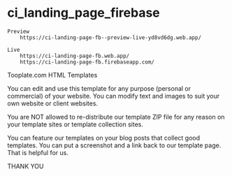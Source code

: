 # ci_landing_page_firebase
    Preview
        https://ci-landing-page-fb--preview-live-yd8vd6dg.web.app/

    Live
        https://ci-landing-page-fb.web.app/
        https://ci-landing-page-fb.firebaseapp.com/

Tooplate.com HTML Templates

You can edit and use this template for any purpose (personal or commercial) of your website. You can modify text and images to suit your own website or client websites.

You are NOT allowed to re-distribute our template ZIP file for any reason on your template sites or template collection sites.

You can feature our templates on your blog posts that collect good templates. You can put a screenshot and a link back to our template page. That is helpful for us.

THANK YOU